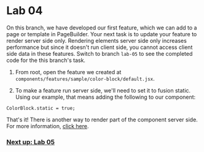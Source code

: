 # Lab 04

On this branch, we have developed our first feature, which we can add to a page or template in PageBuilder. Your next task is to update your feature to render server side only. Rendering elements server side only increases performance but since it doesn't run client side, you cannot access client side data in these features. Switch to branch `lab-05` to see the completed code for the this branch's task.

1. From root, open the feature we created at `components/features/sample/color-block/default.jsx`.

2. To make a feature run server side, we'll need to set it to fusion static. Using our example, that means adding the following to our component:
```
ColorBlock.static = true;
```

That's it! There is another way to render part of the component server side. For more information, [click here](https://redirector.arcpublishing.com/alc/arc-products/pagebuilder/fusion/documentation/api/feature-pack/components/static.md?version=2.6).

### [Next up: Lab 05](https://github.com/wapopartners/Fusion-Training-User-Stories/tree/lab-05)

